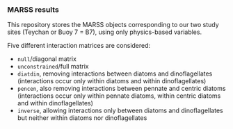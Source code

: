 ### MARSS results

This repository stores the MARSS objects corresponding to our two study sites (Teychan or Buoy 7 = B7), using only physics-based variables. 

Five different interaction matrices are considered: 

* ``null``/diagonal matrix
* ``unconstrained``/full matrix
* ``diatdin``, removing interactions between diatoms and dinoflagellates (interactions occur only within diatoms and within dinoflagellates)
* ``pencen``, also removing interactions between pennate and centric diatoms (interactions occur only within pennate diatoms, within centric diatoms and within dinoflagellates)
* ``inverse``, allowing interactions only between diatoms and dinoflagellates but neither within diatoms nor dinoflagellates 
